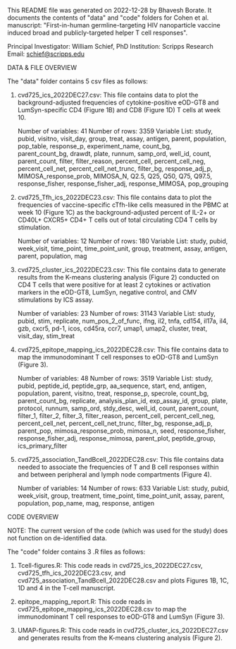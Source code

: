 This README file was generated on 2022-12-28 by Bhavesh Borate.
It documents the contents of "data" and "code" folders for Cohen et al. manuscript: 
"First-in-human germline-targeting HIV nanoparticle vaccine induced broad and publicly-targeted helper T cell responses". 

Principal Investigator: William Schief, PhD
Institution: Scripps Research 
Email: schief@scripps.edu

DATA & FILE OVERVIEW

The "data" folder contains 5 csv files as follows:
1. cvd725_ics_2022DEC27.csv: 
	This file contains data to plot the background-adjusted frequencies of cytokine-positive eOD-GT8 and LumSyn-specific CD4 (Figure 1B) and CD8 (Figure 1D) T cells 
	at week 10.
	
	Number of variables: 41
	Number of rows: 3359
	Variable List: study, pubid, visitno, visit_day, group,	treat, assay, antigen, parent, population, pop_table,	response_p, experiment_name, count_bg,	
	               parent_count_bg, drawdt, plate, runnum,	samp_ord, well_id, count, parent_count,	filter,	filter_reason, percent_cell, percent_cell_neg,	
		       percent_cell_net, percent_cell_net_trunc, filter_bg, response_adj_p, MIMOSA_response_prob, MIMOSA_N, Q2.5, Q25, Q50, Q75, Q97.5, 
		       response_fisher,	response_fisher_adj, response_MIMOSA, pop_grouping


2. cvd725_Tfh_ics_2022DEC23.csv:
	This file contains data to plot the frequencies of vaccine-specific cTfh-like cells measured in the PBMC at week 10 (Figure 1C)
	as the background-adjusted percent of IL-2+ or CD40L+ CXCR5+ CD4+ T cells out of total circulating CD4 T cells by stimulation.
	
	Number of variables: 12
	Number of rows: 180
	Variable List: study, pubid, week_visit, time_point, time_point_unit, group, treatment,	assay, antigen,	parent,	population, mag


3. cvd725_cluster_ics_2022DEC23.csv:
	This file contains data to generate results from the K-means clustering analysis (Figure 2) conducted on CD4 T cells that were positive for at least 2 cytokines or 
	activation markers in the eOD-GT8, LumSyn, negative control, and CMV stimulations by ICS assay.
	
	Number of variables: 23
	Number of rows: 31143
	Variable List: study, pubid, stim, replicate, num_pos_2_of_func, ifng, il2, tnfa, cd154, il17a, il4, gzb, cxcr5, pd-1, icos, cd45ra, ccr7, umap1, umap2, 
		       cluster, treat, visit_day, stim_treat


4. cvd725_epitope_mapping_ics_2022DEC28.csv:
	This file contains data to map the immunodominant T cell responses to eOD-GT8 and LumSyn (Figure 3).
	
	Number of variables: 48 
	Number of rows: 3519
	Variable List: study, pubid, peptide_id, peptide_grp, aa_sequence, start, end, antigen, population, parent, visitno, treat, response_p, specrole, count_bg, 
		       parent_count_bg, replicate, analysis_plan_id, exp_assay_id, group, plate, protocol, runnum, samp_ord, stdy_desc, well_id, count, parent_count, 
		       filter_1, filter_2, filter_3, filter_reason, percent_cell, percent_cell_neg, percent_cell_net, percent_cell_net_trunc, filter_bg, response_adj_p, 
		       parent_pop, mimosa_response_prob, mimosa_n, seed, response_fisher, response_fisher_adj, response_mimosa, parent_plot, peptide_group, 
		       ics_primary_filter


5. cvd725_association_TandBcell_2022DEC28.csv:
	This file contains data needed to associate the frequencies of T and B cell responses within and between peripheral and lymph node compartments (Figure 4). 
	
	Number of variables: 14
	Number of rows: 633
	Variable List: study, pubid, week_visit, group, treatment, time_point, time_point_unit, assay, parent, population, pop_name, mag, response, antigen

	
	


CODE OVERVIEW 

NOTE: The current version of the code (which was used for the study) does not function on de-identified data.

The "code" folder contains 3 .R files as follows:
1. Tcell-figures.R: 
  This code reads in cvd725_ics_2022DEC27.csv, cvd725_tfh_ics_2022DEC23.csv, and
  cvd725_association_TandBcell_2022DEC28.csv and plots Figures 1B, 1C, 1D 
  and 4 in the T-cell manuscript.

2. epitope_mapping_report.R:
	This code reads in cvd725_epitope_mapping_ics_2022DEC28.csv to map the 
	immunodominant T cell responses to eOD-GT8 and LumSyn (Figure 3).

3. UMAP-figures.R:
  This code reads in cvd725_cluster_ics_2022DEC27.csv and generates results 
  from the K-means clustering analysis (Figure 2).

